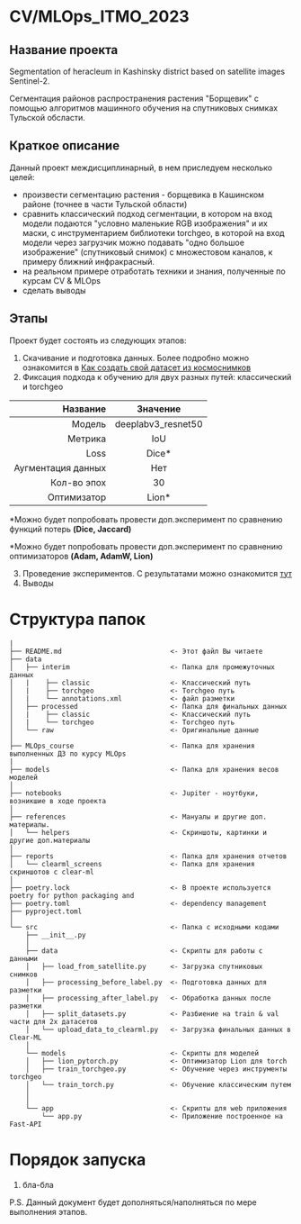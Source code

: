 # CV/MLOps_ITMO_2023
## Название проекта
 Segmentation of heracleum in Kashinsky district based on satellite images Sentinel-2. 
 
 Сегментация районов распространения растения "Борщевик" с помощью алгоритмов машинного обучения на спутниковых снимках Тульской обсласти.

## Краткое описание
 Данный проект междисциплинарный, в нем приследуем несколько целей:
 - произвести сегментацию растения - борщевика в Кашинском районе (точнее в части Тульской области)
 - сравнить классический подход сегментации, в котором на вход модели подаются "условно маленькие RGB изображения" и их маски, с инструментарием библиотеки torchgeo, в которой на вход модели через загрузчик можно подавать "одно большое изображение" (спутниковый снимок) с множестовом каналов, к примеру ближний инфракрасный.
 - на реальном примере отработать техники и знания, полученные по курсам CV & MLOps
 - сделать выводы

## Этапы
Проект будет состоять из следующих этапов:
1. Скачивание и подготовка данных. Более подробно можно ознакомится в [Как создать свой датасет из космоснимков](/references/how_to_create_own_dataset.md)
2. Фиксация подхода к обучению для двух разных путей: классический и torchgeo

| Название  | Значение |
|----------:|:--------:|
| Модель    | deeplabv3_resnet50   |
| Метрика   | IoU   |
| Loss      | Dice*   |
| Аугментация данных| Нет   |
| Кол-во эпох   | 30   |
| Оптимизатор   | Lion*   |

*Можно будет попробовать провести доп.эксперимент по сравнению функций потерь **(Dice, Jaccard)**

*Можно будет попробовать провести доп.эксперимент по сравнению оптимизаторов **(Adam, AdamW, Lion)**

  
3. Проведение экспериментов. С результатами можно ознакомится [тут](/reports/README.md)
4. Выводы


# Структура папок
```
|
├── README.md                           <- Этот файл Вы читаете
├── data
│   ├── interim                         <- Папка для промежуточных данных
│   |    ├── classic                    <- Классический путь
│   |    ├── torchgeo                   <- Torchgeo путь
│   |    └── annotations.xml            <- файл разметки
│   ├── processed                       <- Папка для финальных данных
│   |    ├── classic                    <- Классический путь
│   |    └── torchgeo                   <- Torchgeo путь
│   └── raw                             <- Оригинальные данные
│
├── MLOps_course                        <- Папка для хранения выполненных ДЗ по курсу MLOps
|
├── models                              <- Папка для хранения весов моделей
│
├── notebooks                           <- Jupiter - ноутбуки, возникшие в ходе проекта
│
├── references                          <- Мануалы и другие доп. материалы.
│   └── helpers                         <- Скриншоты, картинки и другие доп.материалы
│
├── reports                             <- Папка для хранения отчетов
│   └── clearml_screens                 <- Папка для хранения скриншотов с clear-ml
│
├── poetry.lock                         <- В проекте используется poetry for python packaging and
├── poetry.toml                         <- dependency management
├── pyproject.toml
│
└── src                                 <- Папка с исходными кодами
    ├── __init__.py
    │
    ├── data                            <- Скрипты для работы с данными
    │   ├── load_from_satellite.py      <- Загрузка спутниковых снимков
    │   ├── processing_before_label.py  <- Подготовка данных для разметки
    │   ├── processing_after_label.py   <- Обработка данных после разметки
    │   ├── split_datasets.py           <- Разбиение на train & val части для 2х датасетов
    │   └── upload_data_to_clearml.py   <- Загрузка финальных данных в Clear-ML
    │
    └── models                          <- Скрипты для моделей
    │   ├── lion_pytorch.py             <- Оптимизатор Lion для torch
    │   ├── train_torchgeo.py           <- Обучение через инструменты torchgeo
    │   └── train_torch.py              <- Обучение классическим путем
    │
    │
    └── app                             <- Скрипты для web приложения
        └── app.py                      <- Приложение построенное на Fast-API
```

# Порядок запуска
1. бла-бла


P.S. Данный документ будет дополняться/наполняться по мере выполнения этапов.
